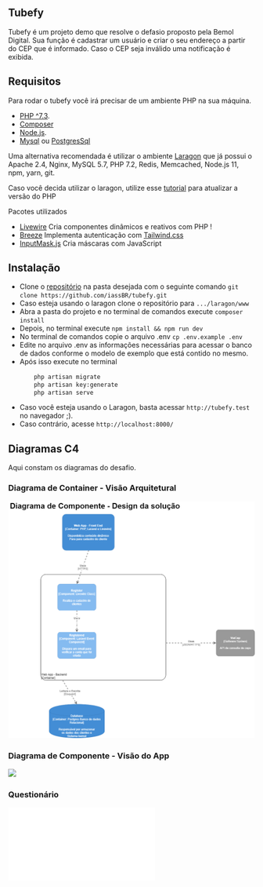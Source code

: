 ## Tubefy

Tubefy é um projeto demo que resolve o defasio proposto pela Bemol Digital. 
Sua função é cadastrar um usuário e criar o seu endereço a partir do CEP que
é informado. Caso o CEP seja inválido uma notificação é exibida.


## Requisitos

Para rodar o tubefy você irá precisar de um ambiente PHP na sua máquina.

- [PHP ^7.3](https://www.php.net/downloads.php).
- [Composer](https://getcomposer.org/download/)
- [Node.js](https://nodejs.org/en/).
- [Mysql](https://www.mysql.com/downloads/) ou [PostgresSql](https://www.postgresql.org/download/)

Uma alternativa recomendada é utilizar o ambiente [Laragon](https://laragon.org/download/) que já possui o Apache 2.4, Nginx, MySQL 5.7, PHP 7.2, Redis, Memcached, Node.js 11, npm, yarn, git. 

Caso você decida utilizar o laragon, utilize esse [tutorial](https://forum.laragon.org/topic/166/tutorial-how-to-add-another-php-version-php-7-4-php-8-0-updated/63) para atualizar a versão do PHP

Pacotes utilizados

 - [Livewire](https://github.com/livewire/livewire) Cria componentes dinâmicos e reativos com PHP !
 - [Breeze](https://github.com/laravel/breeze) Implementa autenticação com [Tailwind.css](https://tailwindcss.com/)
 - [InputMask.js](https://github.com/RobinHerbots/Inputmask) Cria máscaras com JavaScript

 ## Instalação
   
 - Clone o [repositório](https://github.com/iassBR/tubefy) na pasta desejada com o seguinte comando ```git clone https://github.com/iassBR/tubefy.git``` 
 - Caso esteja usando o laragon clone o repositório para ```.../laragon/www```
 - Abra a pasta do projeto e no terminal de comandos execute  ```composer install```
 - Depois, no terminal execute ```npm install && npm run dev```
 - No terminal de comandos copie o arquivo .env ```cp .env.example .env```
 - Edite no arquivo .env as informações necessárias para acessar o banco de dados conforme o modelo de exemplo que está contido no mesmo.
 - Após isso execute no terminal
    ```
        php artisan migrate
        php artisan key:generate
        php artisan serve 
    ```
 - Caso você esteja usando o Laragon, basta acessar ```http://tubefy.test``` no navegador ;).
 - Caso contrário, acesse ```http://localhost:8000/```

## Diagramas C4

Aqui constam os diagramas do desafio.

### Diagrama de Container - Visão Arquitetural

![](Diagrama-de-Componente-Design-do-App.png)
### Diagrama de Componente - Visão do App

![](Diagrama-de-Container-Visão-Arquitetural.png)

### Questionário

![](questionario.txt)

